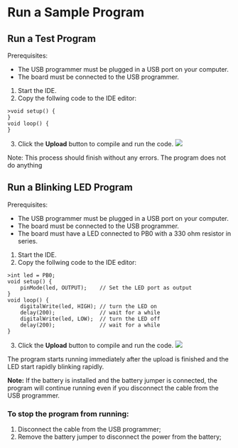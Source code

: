 # Run a Sample Program

## Run a Test Program 

Prerequisites: 
+ The USB programmer must be plugged in a USB port on your computer.
+ The board must be connected to the USB programmer.

1. Start the IDE.
2. Copy the follwing code to the IDE editor: 
```
>void setup() {
}
void loop() {
}
```
3. Click the **Upload** button to compile and run the code.
![](https://github.com/tinusaur/guides/blob/master/docs/images/Code-Sample01.JPG)

Note: This process should finish without any errors. The program does not do anything

## Run a Blinking LED Program

Prerequisites: 
+ The USB programmer must be plugged in a USB port on your computer.
+ The board must be connected to the USB programmer.
+ The board must have a LED connected to PB0 with a 330 ohm resistor in series.

1. Start the IDE.
2. Copy the follwing code to the IDE editor: 
```
>int led = PB0;
void setup() {
    pinMode(led, OUTPUT);    // Set the LED port as output
}
void loop() {
    digitalWrite(led, HIGH); // turn the LED on
    delay(200);              // wait for a while
    digitalWrite(led, LOW);  // turn the LED off
    delay(200);              // wait for a while
}
```
3. Click the **Upload** button to compile and run the code.
![](https://github.com/tinusaur/guides/blob/master/docs/hello-world/images/Code-Sample02.JPG)

The program starts running immediately after the upload is finished and the LED start rapidly blinking rapidly.


**Note:** If the battery is installed and the battery jumper is connected, the program will continue running even if you disconnect the cable from the USB programmer.

### To stop the program from running:
1. Disconnect the cable from the USB programmer;
2. Remove the battery jumper to disconnect the power from the battery;
